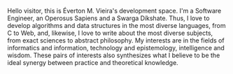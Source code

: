Hello visitor, this is Éverton M. Vieira's development space. I'm a Software Engineer, an Operosus Sapiens and a Swarga Díkshate. Thus, I love to develop algorithms and data structures in the most diverse languages, from C to Web, and, likewise, I love to write about the most diverse subjects, from exact sciences to abstract philosophy. My interests are in the fields of informatics and information, technology and epistemology, intelligence and wisdom. These pairs of interests also synthesizes what I believe to be the ideal synergy between practice and theoretical knowledge.
